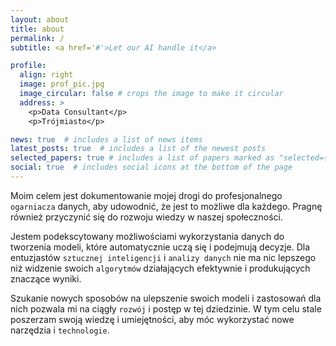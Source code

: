 ```yaml
---
layout: about
title: about
permalink: /
subtitle: <a href='#'>Let our AI handle it</a>

profile:
  align: right
  image: prof_pic.jpg
  image_circular: false # crops the image to make it circular
  address: >
    <p>Data Consultant</p>
    <p>Trójmiasto</p>

news: true  # includes a list of news items
latest_posts: true  # includes a list of the newest posts
selected_papers: true # includes a list of papers marked as "selected={true}"
social: true  # includes social icons at the bottom of the page
---
```


Moim celem jest dokumentowanie mojej drogi do profesjonalnego `ogarniacza` danych, aby udowodnić, że jest to możliwe dla każdego. Pragnę również przyczynić się do rozwoju wiedzy w naszej społeczności.

Jestem podekscytowany możliwościami wykorzystania danych do tworzenia modeli, które automatycznie uczą się i podejmują decyzje. Dla entuzjastów `sztucznej inteligencji` i `analizy danych` nie ma nic lepszego niż widzenie swoich `algorytmów` działających efektywnie i produkujących znaczące wyniki.

Szukanie nowych sposobów na ulepszenie swoich modeli i zastosowań dla nich pozwala mi na ciągły `rozwój` i postęp w tej dziedzinie. W tym celu stale poszerzam swoją wiedzę i umiejętności, aby móc wykorzystać nowe narzędzia i `technologie`. 

